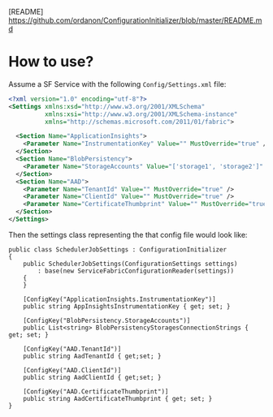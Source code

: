 [README] https://github.com/ordanon/ConfigurationInitializer/blob/master/README.md

# How to use?
Assume a SF Service with the following `Config/Settings.xml` file:

```XML
<?xml version="1.0" encoding="utf-8"?>
<Settings xmlns:xsd="http://www.w3.org/2001/XMLSchema" 
          xmlns:xsi="http://www.w3.org/2001/XMLSchema-instance"
          xmlns="http://schemas.microsoft.com/2011/01/fabric">

  <Section Name="ApplicationInsights">
    <Parameter Name="InstrumentationKey" Value="" MustOverride="true" />
  </Section>
  <Section Name="BlobPersistency">
    <Parameter Name="StorageAccounts" Value="['storage1', 'storage2']" MustOverride="true" />
  </Section>
  <Section Name="AAD">
    <Parameter Name="TenantId" Value="" MustOverride="true" />
    <Parameter Name="ClientId" Value="" MustOverride="true" />
    <Parameter Name="CertificateThumbprint" Value="" MustOverride="true" />
  </Section>
</Settings>
```

Then the settings class representing the that config file would look like:

```CSharp
public class SchedulerJobSettings : ConfigurationInitializer
{
    public SchedulerJobSettings(ConfigurationSettings settings)
        : base(new ServiceFabricConfigurationReader(settings))
    {
    }

    [ConfigKey("ApplicationInsights.InstrumentationKey")]
    public string AppInsightsInstrumentationKey { get; set; }

    [ConfigKey("BlobPersistency.StorageAccounts")]
    public List<string> BlobPersistencyStoragesConnectionStrings { get; set; }

    [ConfigKey("AAD.TenantId")]
    public string AadTenantId { get;set; }

    [ConfigKey("AAD.ClientId")]
    public string AadClientId { get;set; }

    [ConfigKey("AAD.CertificateThumbprint")]
    public string AadCertificateThumbprint { get; set; }
}
```